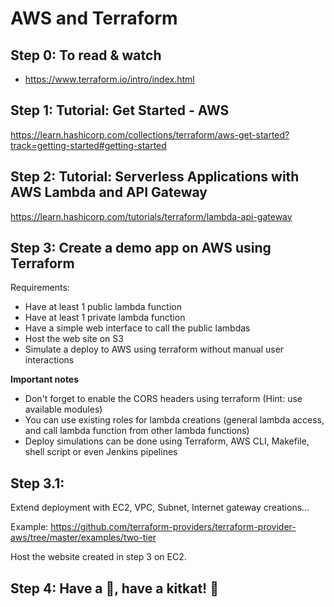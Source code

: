 # AWS and Terraform

## Step 0: To read & watch

- https://www.terraform.io/intro/index.html

## Step 1: Tutorial: Get Started - AWS

https://learn.hashicorp.com/collections/terraform/aws-get-started?track=getting-started#getting-started

## Step 2: Tutorial: Serverless Applications with AWS Lambda and API Gateway

https://learn.hashicorp.com/tutorials/terraform/lambda-api-gateway

## Step 3: Create a demo app on AWS using Terraform

Requirements:

- Have at least 1 public lambda function
- Have at least 1 private lambda function
- Have a simple web interface to call the public lambdas
- Host the web site on S3
- Simulate a deploy to AWS using terraform without manual user interactions

**Important notes**

- Don't forget to enable the CORS headers using terraform (Hint: use available modules)
- You can use existing roles for lambda creations (general lambda access, and call lambda function from other lambda functions)
- Deploy simulations can be done using Terraform, AWS CLI, Makefile, shell script or even Jenkins pipelines

## Step 3.1: 

Extend deployment with EC2, VPC, Subnet, Internet gateway creations...

Example: https://github.com/terraform-providers/terraform-provider-aws/tree/master/examples/two-tier

Host the website created in step 3 on EC2.

## Step 4: Have a :beer:, have a kitkat! :tada:
